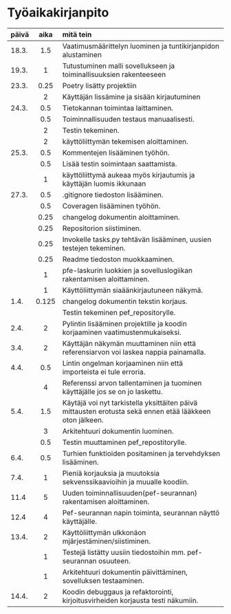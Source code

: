 # Työaikakirjanpito

| päivä | aika  | mitä tein                                                                                                |
|:------|:-----:|:---------------------------------------------------------------------------------------------------------|
| 18.3. |  1.5  | Vaatimusmäärittelyn luominen ja tuntikirjanpidon alustaminen                                             |
| 19.3. |   1   | Tutustuminen malli sovellukseen ja toiminallisuuksien rakenteeseen                                       |
| 23.3. | 0.25  | Poetry lisätty projektiin                                                                                |
|       |   2   | Käyttäjän lissämine ja sisään kirjautuminen                                                              |
| 24.3. |  0.5  | Tietokannan toimintaa laittaminen.                                                                       |
|       |  0.5  | Toiminnallisuuden testaus manuaalisesti.                                                                 |
|       |   2   | Testin tekeminen.                                                                                        |
|       |   2   | käyttöliittymän tekemisen aloittaminen.                                                                  |
| 25.3. |  0.5  | Kommentejen lisääminen työhön.                                                                           |
|       |  0.5  | Lisää testin soimintaan saattamista.                                                                     |
|       |   1   | käyttöliittymä aukeaa myös kirjautumis ja käyttäjän luomis ikkunaan                                      |
| 27.3. |  0.5  | .gitignore tiedoston lisääminen.                                                                         |
|       |  0.5  | Coveragen lisääminen työhön.                                                                             |
|       | 0.25  | changelog dokumentin aloittaminen.                                                                       |
|       | 0.25  | Repositorion siistiminen.                                                                                |
|       | 0.25  | Invokelle tasks.py tehtävän lisääminen, uusien testejen tekeminen.                                       |
|       | 0.25  | Readme tiedoston muokkaaminen.                                                                           |
|       |   1   | pfe-laskurin luokkien ja sovelluslogiikan rakentamisen aloittaminen.                                     |
|       |   1   | Käyttöliittymän siaäänkirjautuneen näkymä.                                                               |
| 1.4.  | 0.125 | changelog dokumentin tekstin korjaus.                                                                    |
|       |       | Testin tekeminen pef_repositorylle.                                                                      |
| 2.4.  |   2   | Pylintin lisääminen projektille ja koodin korjaaminen vaatimustenmukaiseksi.                             |
| 3.4.  |   2   | Käyttäjän näkymän muuttaminen niin että referensiarvon voi laskea nappia painamalla.                     |
| 4.4.  |  0.5  | Lintin ongelman korjaaminen niin että importeista ei tule erroria.                                       |
|       |   4   | Referenssi arvon tallentaminen ja tuominen käyttäjälle jos se on jo laskettu.                            |
| 5.4.  |  1.5  | Käytäjä voi nyt tarkistella yksittäiten päivä mittausten erotusta sekä ennen etää lääkkeen oton jälkeen. |
|       |   3   | Arkitehtuuri dokumentin luominen.                                                                        |
|       |  0.5  | Testin muuttaminen pef_repostitorylle.                                                                   |
| 6.4.  |  0.5  | Turhien funktioiden positaminen ja tervehdyksen lisääminen.                                              |
| 7.4.  |   1   | Pieniä korjauksia ja muutoksia sekvenssikaavioihin ja muualle koodiin.                                   |
| 11.4  |   5   | Uuden toiminnallisuuden(pef-seurannan) rakentamisen aloittaminen.                                        |
| 12.4  |   4   | Pef-seurannan napin toiminta, seurannan näyttö käyttäjälle.                                              |
| 13.4. |   2   | Käyttöliittymän ulkkonäon mjärjestäminen/siistiminen.                                                    |
|       |   1   | Testejä listätty uusiin tiedostoihin mm. pef-seurannan osuuteen.                                         |
|       |   1   | Arkitehtuuri dokumentin päivittäminen, sovelluksen testaaminen.                                          |
| 14.4. |   2   | Koodin debuggaus ja refaktorointi, kirjoitusvirheiden korjausta testi näkumiin. |